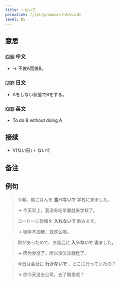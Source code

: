 ```yaml
---
title: 〜ないで
permalink: /jlpt/grammars/n5/naide
level: N5
---
```


## 意思

### 🇨🇳 中文

- → 不做A而做B。

### 🇯🇵 日文

- Aをしない状態でBをする。

### 🇬🇧 英文

- To do B without doing A

## 接续

- V(ない形) + ないで

## 备注


## 例句

> 今朝、朝ごはんを **食べないで** 学校に来ました。
>
> → 今天早上，我没有吃早餐就来学校了。

> コーヒーに砂糖を **入れないで** 飲みます。
>
> → 咖啡不加糖，就这么喝。

> 熱があったので、お風呂に **入らないで** 寝ました。
>
> → 因为发烧了，所以没洗澡就睡了。

> 今日は会社に **行かないで** 、どこに行っていたの？
>
> → 你今天没去公司，去了哪里呢？

